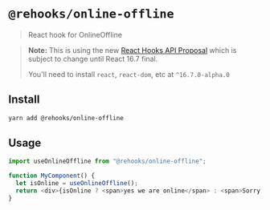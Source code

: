 # `@rehooks/online-offline`

> React hook for OnlineOffline

> **Note:** This is using the new [React Hooks API Proposal](https://reactjs.org/docs/hooks-intro.html)
> which is subject to change until React 16.7 final.
>
> You'll need to install `react`, `react-dom`, etc at `^16.7.0-alpha.0`

## Install

```sh
yarn add @rehooks/online-offline
```

## Usage

```js
import useOnlineOffline from "@rehooks/online-offline";

function MyComponent() {
  let isOnline = useOnlineOffline();
  return <div>{isOnline ? <span>yes we are online</span> : <span>Sorry, Disconnected</span>}</div>;
}
```
